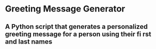 # Greeting Message Generator
## A Python script that generates a personalized greeting message for a person using their fi rst and last names
